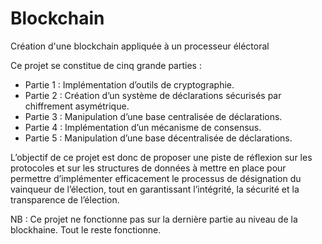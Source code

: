 # Blockchain

Création d'une blockchain appliquée à un processeur éléctoral

Ce projet se constitue de cinq grande parties :

- Partie 1 : Implémentation d’outils de cryptographie.
- Partie 2 : Création d’un système de déclarations sécurisés par chiffrement asymétrique.
- Partie 3 : Manipulation d’une base centralisée de déclarations.
- Partie 4 : Implémentation d’un mécanisme de consensus.
- Partie 5 : Manipulation d’une base décentralisée de déclarations.


L’objectif de ce projet est donc de proposer une piste de réflexion sur les protocoles et sur les structures de données à mettre en place pour permettre d’implémenter efficacement le processus de désignation du vainqueur de l’élection, tout en garantissant l’intégrité, la sécurité et la transparence de l’élection.

NB : Ce projet ne fonctionne pas sur la dernière partie au niveau de la blockhaine. Tout le reste fonctionne.
